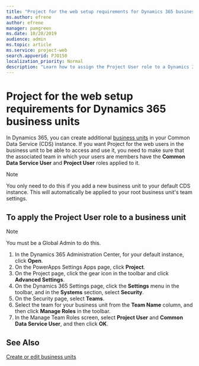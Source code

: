 ```yaml
---
title: "Project for the web setup requirements for Dynamics 365 business units"
ms.author: efrene
author: efrene
manager: pamgreen
ms.date: 10/28/2019
audience: admin
ms.topic: article
ms.service: project-web
search.appverid: PJO150
localization_priority: Normal
description: "Learn how to assign the Project User role to a Dynamics 365 business unit's team."
---
```


# Project for the web setup requirements for Dynamics 365 business units

In Dynamics 365, you can create additional [business units](https://docs.microsoft.com/power-platform/admin/create-edit-business-units) in your Common Data Service (CDS) instance.  If you want Project for the web users in the business unit to be able to access and use it, you need to make sure that the associated team in which your users are members have the **Common Data Service User** and **Project User** roles applied to it.

> [!NOTE]
> You only need to do this if you add a new business unit to your default CDS instance. This will automatically be applied to your root business unit's team settings.

## To apply the Project User role to a business unit

> [!NOTE]
> You must be a Global Admin to do this.

1. In the Dynamics 365 Administration Center, for your default instance, click **Open**.
2. On the PowerApps Settings Apps page, click **Project**.
3. On the Project page, click the gear icon in the toolbar and click **Advanced Settings**.
4. On the Dynamics 365 Settings page, click the **Settings** menu in the toolbar, and in the **Systems** section, select **Security**.
5. On the Security page, select **Teams**.
6. Select the team for your business unit from the **Team Name** column, and then click **Manage Roles** in the toolbar.
7. In the Manage Team Roles screen, select **Project User** and **Common Data Service User**, and then click **OK**.<br/>

   


## See Also

[Create or edit business units](https://docs.microsoft.com/power-platform/admin/create-edit-business-units)
  
  



